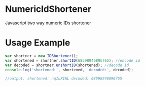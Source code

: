 # NumericIdShortener
Javascript two way numeric IDs shortener

# Usage Example
```javascript
var shortner = new IDShortener();
var shortened = shortner.shortID(68598946896765); //encode id
var decoded = shortner.unshortID(shortened); //decode id
console.log('shortened:', shortened, 'decoded:', decoded);

//output: shortened: nqIuXIWL decoded: 68598946896765
```
